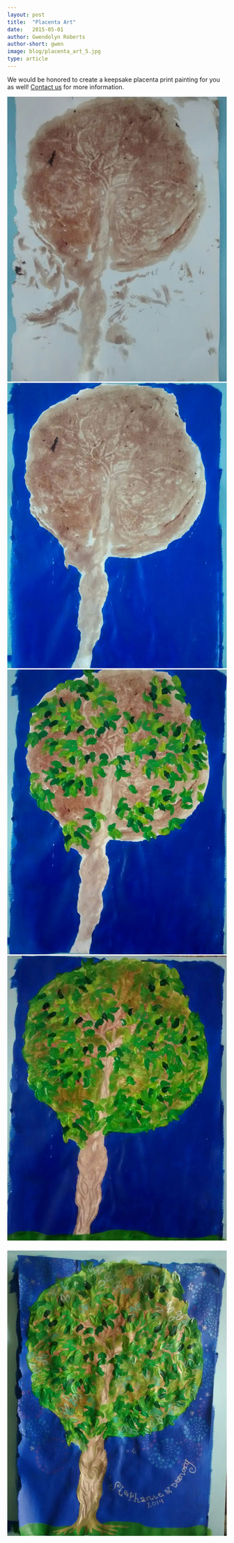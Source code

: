 ```yaml
---
layout: post
title:  "Placenta Art"
date:   2015-05-01
author: Gwendolyn Roberts
author-short: gwen
image: blog/placenta_art_5.jpg
type: article
---
```


We would be honored to create a keepsake placenta print painting for you as well! <a href="/contactus" target="_blank">Contact us</a> for more information.

<p>
<img class="small-6 medium-3 columns" src="/images/blog/placenta_art_1.jpg">
<img class="small-6 medium-3 columns" src="/images/blog/placenta_art_2.jpg">
<img class="small-6 medium-3 columns" src="/images/blog/placenta_art_3.jpg">
<img class="small-6 medium-3 columns" src="/images/blog/placenta_art_4.jpg">
<img style="margin: 20px 0" class="small-12 medium-12 columns" src="/images/blog/placenta_art_5.jpg">
</p>
